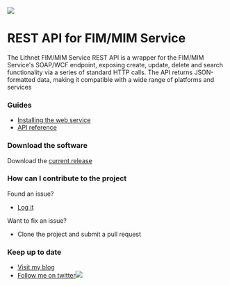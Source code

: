 ![](https://lithnet.github.io/images/logo-ex-small.png)
# REST API for FIM/MIM Service
The Lithnet FIM/MIM Service REST API is a wrapper for the FIM/MIM Service's SOAP/WCF endpoint, exposing create, update, delete and search functionality via a series of standard HTTP calls. The API returns JSON-formatted data, making it compatible with a wide range of platforms and services

### Guides
* [Installing the web service](https://github.com/lithnet/resourcemanagement-webservice/wiki/installing-the-web-service)
* [API reference](https://github.com/lithnet/resourcemanagement-webservice/wiki/api-reference)

### Download the software
Download the [current release](https://github.com/lithnet/resourcemanagement-webservice/releases/)

### How can I contribute to the project
Found an issue?
* [Log it](https://github.com/lithnet/resourcemanagement-webservice/issues)

Want to fix an issue?
* Clone the project and submit a pull request 

### Keep up to date
* [Visit my blog](http://blog.lithiumblue.com)
* [Follow me on twitter](https://twitter.com/RyanLNewington)![](http://twitter.com/favicon.ico)
